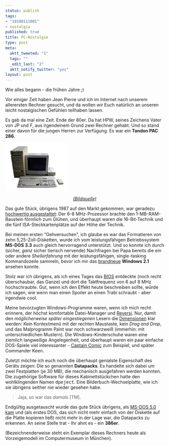 ```yaml
--- 
status: publish
tags: 
- "10100111001"
- nostalgia
published: true
title: PC-Nostalgie
type: post
meta: 
  aktt_tweeted: "1"
  tags: ""
  _edit_last: "2"
  aktt_notify_twitter: "yes"
layout: post
---
```

Wie alles begann - die frühen Jahre ;)

Vor einiger Zeit haben Jean Pierre und ich im Internet nach unserem allerersten Rechner gesucht, und da wollen wir Euch natürlich an unseren leicht nostalgischen Gefühlen teilhaben lassen.

Es gab da mal eine Zeit. Ende der 80er. Da hat HPW, seines Zeichens Vater von JP und F, aus irgendeinem Grund zwei Rechner gehabt. Und so stand einer davon für die jungen Herren zur Verfügung. Es war ein <strong>Tandon PAC 286</strong>.
<!--more-->
<a href="/media/wp/050530tandon286.jpg"><img src='/media/wp/thumb-050530tandon286.jpg' alt='Tandon 286' class="centered border" /></a>
<div align="center"><em><a href="http://www.iser.uni-erlangen.de/anzeigen.php?inventarnummer=I0895">(Bildquelle)</a></em></div>

Das gute Stück, übrigens 1987 auf den Markt gekommen, war geradezu <a href="http://www.mcmordie.co.uk/own/tandon.shtml">hochwertig ausgestattet</a>: Der 6-8 MHz-Prozessor brachte den 1-MB-RAM-Baustein förmlich zum Glühen, und überhaupt waren die 16-Bit-Technik und die fünf ISA-Steckkartenplätze auf der Höhe der Technik.

Bei meinen ersten "Gehversuchen", ich glaube es war das Formatieren von zehn 5,25-Zoll-Disketten, wurde ich vom leistungsfähigen Betriebssystem <strong>MS-DOS 3.3</strong> auch gleich hervorragend unterstützt. Und so konnte ich durch (sicher, <em>ganz</em> sicher tierisch nervende) Nachfragen bei Papa bereits die ein oder andere <em>Shellerfahrung</em> mit der leistungsfähigen, single-tasking Kommandozeile sammeln, bevor ich mir das <a href="http://support.microsoft.com/kb/q32905/">brandneue</a> <strong>Windows 2.1</strong> ansehen konnte.

Stolz war ich übrigens, als ich eines Tages das <a href="http://de.wikipedia.org/wiki/BIOS">BIOS</a> entdeckte (noch recht überschaubar, das Ganze) und dort die Taktfrequenz von 6 auf 8 MHz hochschraubte. Gut, wenn ich den Effekt heute beschreiben sollte, würde ich sagen, wie wenn man einen Spoiler an einen Trabi schraubt - aber irgendwie cool.

Meine bevorzugten Windows-Programme waren, wenn ich mich recht erinnere, der höchst komfortable Datei-Manager und <a href="http://de.wikipedia.org/wiki/Reversi">Reversi</a>. Nur, damit den <em>möglicherweise später eingestiegenen</em> Lesern die <a href="http://www.selectric.org/winhist/">Dimensionen</a> klar werden: Kein Kontextmenü mit der rechten Maustaste, kein <em>Drag and Drop</em>, und das Malprogramm Paint war noch schwarzweiß (immerhin: mit unterschiedlichen Mustern). Die Windows-Kinderschuhe waren eine ziemlich langweilige Angelegenheit, und überhaupt waren ein paar einfache DOS-Spiele viel interessanter - <a href="http://en.wikipedia.org/wiki/Captain_Comic">Captain Comic</a> zum Beispiel, und später Commander Keen.

Zuletzt möchte ich euch noch die überhaupt genialste Eigenschaft des Geräts zeigen: Die so genannten <strong>Datapacks</strong>. Es handelte sich dabei um zwei Festplatten (je 30 MB), die mechanisch ausgefahren werden konnten. Die zugehörige Software für dieses Kabinettstückchen hatte den wohlklingenden Namen <tt>dpeject</tt>. Eine Bilderbuch-Wechselplatte, wie ich sie übrigens seither nie wieder gesehen habe.

<blockquote>Jaja, so war das <em>damals</em> [TM].</blockquote>

Endgültig ausgetauscht wurde das gute Stück übrigens, als <a href="http://www.winhistory.de/more/ctdos5.htm">MS-DOS 5.0 kam</a> und (als erstes DOS, das sich nicht mehr einfach von der Diskette auf die Platte kopieren ließ) nicht mehr in der Lage war, die Datapacks zu erkennen. An seine Stelle trat - Ihr ahnt es - ein <strong>386er</strong>.

(Bezeichnenderweise steht ein Exemplar dieses Rechners heute als Vorzeigemodell im Computermuseum in München).
